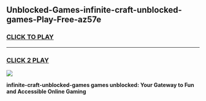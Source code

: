 
## Unblocked-Games-infinite-craft-unblocked-games-Play-Free-az57e
<h3>
<a href="https://premium76.site?title=infinite-craft-unblocked-games&ref=24M">CLICK TO PLAY</a></h3>
<hr>

<h3>
<a href="https://premium76.site?title=infinite-craft-unblocked-games&ref=24M">CLICK 2 PLAY</a>
  
</h3>

<a href="https://premium76.site?title=infinite-craft-unblocked-games&ref=24M"><img src="https://clearcache.store/games.png"></a>


**infinite-craft-unblocked-games games unblocked: Your Gateway to Fun and Accessible Online Gaming**
